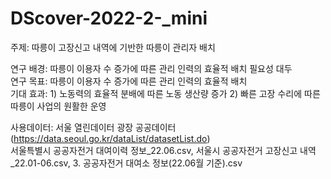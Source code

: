 # DScover-2022-2-_mini

주제: 따릉이 고장신고 내역에 기반한 따릉이 관리자 배치

연구 배경: 따릉이 이용자 수 증가에 따른 관리 인력의 효율적 배치 필요성 대두 \
연구 목표: 따릉이 이용자 수 증가에 따른 관리 인력의 효율적 배치 \
기대 효과: 1) 노동력의 효율적 분배에 따른 노동 생산량 증가 2) 빠른 고장 수리에 따른 따릉이 사업의 원활한 운영

사용데이터: 서울 열린데이터 광장 공공데이터(https://data.seoul.go.kr/dataList/datasetList.do) \
서울특별시 공공자전거 대여이력 정보_22.06.csv,
서울시 공공자전거 고장신고 내역_22.01-06.csv,
3. 공공자전거 대여소 정보(22.06월 기준).csv
